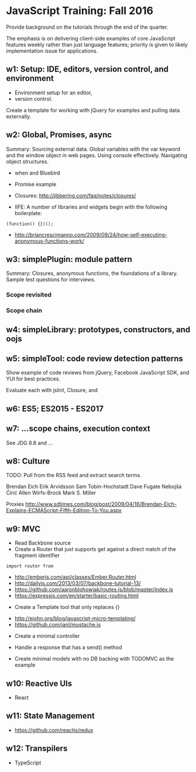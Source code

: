 JavaScript Training: Fall 2016
==============================

Provide background on the tutorials through the end of the quarter. 

The emphasis is on delivering client-side examples of core JavaScript
features weekly rather than just language features; priority is given
to likely implementation issue for applications.


w1: Setup: IDE, editors, version control, and environment
---------------------------------------------------------

+ Environment setup for an editor, 
+ version control.  

Create a template for working with jQuery for examples and pulling data externally.

w2: Global, Promises, async 
---------------------------

Summary: Sourcing external data.  Global variables with the var keyword and the window object in web pages.  Using console effectively.  Navigating object structures.


- when and Bluebird

- Promise example

- Closures: http://jibbering.com/faq/notes/closures/

- IIFE: A number of libraries and widgets begin with the following boilerplate:

```
(function() {})();
```

-   http://briancrescimanno.com/2009/09/24/how-self-executing-anonymous-functions-work/


w3: simplePlugin: module pattern
--------------------------------

Summary: Closures, anonymous functions, the foundations of a library.
Sample test questions for interviews.

### Scope revisited

### Scope chain


w4: simpleLibrary: prototypes, constructors, and oojs
-----------------------------------------------------

w5: simpleTool: code review detection patterns
----------------------------------------------

Show example of code reviews from jQuery, Facebook JavaScript SDK, and
YUI for best practices.

Evaluate each with jslint, Closure, and

w6: ES5; ES2015 - ES2017
------------------------

w7: ...scope chains, execution context
--------------------------------------

See JDG 8.8 and ...

w8: Culture
-----------

TODO: Pull from the RSS feed and extract search terms.

Brendan Eich Erik Arvidsson Sam Tobin-Hochstadt Dave Fugate Nebojša
Ćirić Allen Wirfs-Brock Mark S. Miller

Proxies
<http://www.sdtimes.com/blog/post/2009/04/16/Brendan-Eich-Explains-ECMAScript-Fifth-Edition-To-You.aspx>

w9: MVC
------------------

- Read Backbone source
- Create a Router that just supports get against a direct match of the fragment identifier

```
import router from 
```
+ http://emberjs.com/api/classes/Ember.Router.html
+ http://dailyjs.com/2013/03/07/backbone-tutorial-13/
+ https://github.com/aaronblohowiak/routes.js/blob/master/index.js
+ https://expressjs.com/en/starter/basic-routing.html

- Create a Template tool that only replaces {}

+ http://ejohn.org/blog/javascript-micro-templating/
+ https://github.com/janl/mustache.js

- Create a minimal controller

+ Handle a response that has a send() method

- Create minimal models with no DB backing with TODOMVC as the example


w10: Reactive UIs
-----------------

- React 

w11: State Management
---------------------

- https://github.com/reactjs/redux

w12: Transpilers
----------------


- TypeScript 
